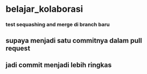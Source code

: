 # belajar_kolaborasi
### test sequashing and merge  di branch baru
## supaya menjadi satu commitnya dalam pull request
## jadi commit menjadi lebih ringkas 
